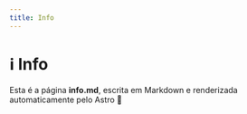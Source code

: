 ```yaml
---
title: Info
---
```


# ℹ️ Info

Esta é a página **info.md**, escrita em Markdown e renderizada automaticamente pelo Astro 🚀
